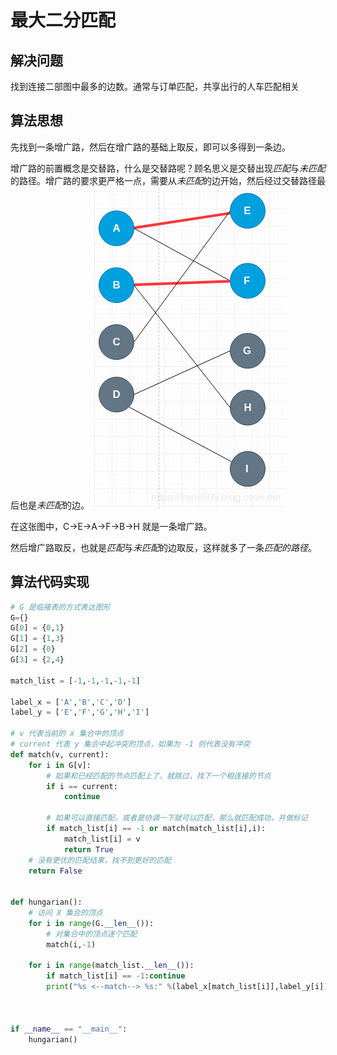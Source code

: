 

# 最大二分匹配

## 解决问题
找到连接二部图中最多的边数。通常与订单匹配，共享出行的人车匹配相关

## 算法思想
先找到一条增广路，然后在增广路的基础上取反，即可以多得到一条边。

增广路的前置概念是交替路，什么是交替路呢？顾名思义是交替出现*匹配*与*未匹配*的路径。增广路的要求更严格一点，需要从*未匹配*的边开始，然后经过交替路径最后也是*未匹配*的边。
![Alt text](/assets/img/lq66f6n8f3.png)

在这张图中，C->E->A->F->B->H 就是一条增广路。

然后增广路取反，也就是*匹配*与*未匹配*的边取反，这样就多了一条*匹配的路径*。

## 算法代码实现
```python
# G 是临接表的方式表达图形
G={}
G[0] = {0,1}
G[1] = {1,3}
G[2] = {0}
G[3] = {2,4}

match_list = [-1,-1,-1,-1,-1]

label_x = ['A','B','C','D']
label_y = ['E','F','G','H','I']

# v 代表当前的 x 集合中的顶点
# current 代表 y 集合中起冲突的顶点，如果为 -1 则代表没有冲突
def match(v, current):
    for i in G[v]:
        # 如果和已经匹配的节点匹配上了，就跳过，找下一个相连接的节点
        if i == current:
            continue
        
        # 如果可以直接匹配，或者是协调一下就可以匹配，那么就匹配成功，并做标记
        if match_list[i] == -1 or match(match_list[i],i):
            match_list[i] = v
            return True
    # 没有更优的匹配结果，找不到更好的匹配
    return False


def hungarian():
    # 访问 X 集合的顶点
    for i in range(G.__len__()):
        # 对集合中的顶点逐个匹配
        match(i,-1)
    
    for i in range(match_list.__len__()):
        if match_list[i] == -1:continue
        print("%s <--match--> %s:" %(label_x[match_list[i]],label_y[i]))
        


if __name__ == "__main__":
    hungarian()
```